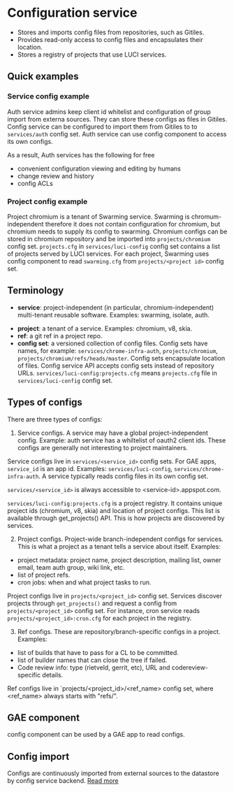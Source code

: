 # Configuration service

* Stores and imports config files from repositories, such as Gitiles.
* Provides read-only access to config files and encapsulates their location.
* Stores a registry of projects that use LUCI services.


## Quick examples

### Service config example
Auth service admins keep client id whitelist and configuration of group import
from externa sources. They can store these configs as files in Gitiles.
Config service can be configured to import them from Gitiles to
to `services/auth` config set. Auth service can use config component to
access its own configs.

As a result, Auth services has the following for free

* convenient configuration viewing and editing by humans
* change review and history
* config ACLs


### Project config example

Project chromium is a tenant of Swarming service. Swarming is
chromum-independent therefore it does not contain configuration for chromium,
but chromium needs to supply its config to swarming. Chromium configs can be
stored in chromium repository and be imported into `projects/chromium` config
set. `projects.cfg` in `services/luci-config` config set contains a list of
projects served by LUCI services. For each project, Swarming uses config
component to read `swarming.cfg` from `projects/<project id>` config set.


## Terminology

* **service**: project-independent (in particular, chromium-independent)
  multi-tenant reusable software. Examples: swarming, isolate, auth.
- **project**: a tenant of a service. Examples: chromium, v8, skia.
- **ref**: a git ref in a project repo.
- **config set**: a versioned collection of config files. Config sets have
  names, for example: `services/chrome-infra-auth`, `projects/chromium`,
  `projects/chromium/refs/heads/master`. Config sets encapsulate location of
  files. Config service API accepts config sets instead of repository URLs.
 `services/luci-config:projects.cfg` means `projects.cfg` file in
 `services/luci-config` config set.

## Types of configs

There are three types of configs:

1. Service configs. A service may have a global project-independent config.
   Example: auth service has a whiltelist of oauth2 client ids.
   These configs are generally not interesting to project maintainers.

  Service configs live in `services/<service_id>` config sets. For GAE apps,
  `service_id` is an app id.
  Examples: `services/luci-config`, `services/chrome-infra-auth`.
  A service typically reads config files in its own config set.

  `services/<service_id>` is always accessible to &lt;service-id&gt;.appspot.com.

  `services/luci-config:projects.cfg` is a project registry. It contains
  unique project ids (chromium, v8, skia) and location of project configs.
  This list is available through get_projects() API. This is how projects are
  discovered by services.

2. Project configs. Project-wide branch-independent configs for services.
   This is what a project as a tenant tells a service about itself. Examples:

  * project metadata: project name, project description, mailing list,
    owner email, team auth group, wiki link, etc.
  * list of project refs.
  * cron jobs: when and what project tasks to run.

  Project configs live in `projects/<project_id>` config set. Services discover
  projects through `get_projects()` and request a config from
  `projects/<project_id>` config set. For instance, cron service reads
  `projects/<project_id>:cron.cfg` for each project in the registry.

3. Ref configs. These are repository/branch-specific configs in a project.
   Examples:

  * list of builds that have to pass for a CL to be committed.
  * list of builder names that can close the tree if failed.
  * Code review info: type (rietveld, gerrit, etc), URL and codereview-specific
    details.

  Ref configs live in `projects/<project_id>/<ref_name> config set, where
  <ref_name> always starts with "refs/".


## GAE component
config component can be used by a GAE app to read configs.


## Config import
Configs are continuously imported from external sources to the datastore by
config service backend.
[Read more](https://github.com/luci/luci-py/wiki/Config-service:-config-import)
